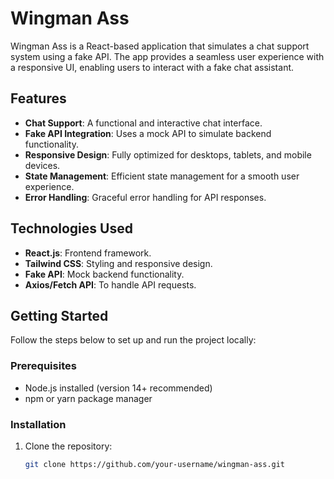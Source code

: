 # Wingman Ass

Wingman Ass is a React-based application that simulates a chat support system using a fake API. The app provides a seamless user experience with a responsive UI, enabling users to interact with a fake chat assistant. 

## Features

- **Chat Support**: A functional and interactive chat interface.  
- **Fake API Integration**: Uses a mock API to simulate backend functionality.  
- **Responsive Design**: Fully optimized for desktops, tablets, and mobile devices.  
- **State Management**: Efficient state management for a smooth user experience.  
- **Error Handling**: Graceful error handling for API responses.  

## Technologies Used

- **React.js**: Frontend framework.  
- **Tailwind CSS**: Styling and responsive design.  
- **Fake API**: Mock backend functionality.  
- **Axios/Fetch API**: To handle API requests.  

## Getting Started

Follow the steps below to set up and run the project locally:

### Prerequisites

- Node.js installed (version 14+ recommended)  
- npm or yarn package manager  

### Installation

1. Clone the repository:  
   ```bash
   git clone https://github.com/your-username/wingman-ass.git
